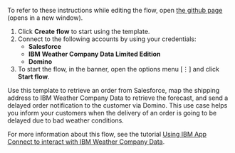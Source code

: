 To refer to these instructions while editing the flow, open [the github page](https://github.com/ot4i/app-connect-templates/blob/master/resources/markdown/Retrieve%20orders%20from%20Salesforce%20and%20notify%20customers%20about%20any%20weather%20dependent%20delays_instructions.md) (opens in a new window).

1. Click **Create flow** to start using the template.
2. Connect to the following accounts by using your credentials:
   - **Salesforce** 
   - **IBM Weather Company Data Limited Edition**
   - **Domino**
3. To start the flow, in the banner, open the options menu [⋮] and click **Start flow**.

Use this template to retrieve an order from Salesforce, map the shipping address to IBM Weather Company Data to retrieve the forecast, and send a delayed order notification to the customer via Domino. This use case helps you inform your customers when the delivery of an order is going to be delayed due to bad weather conditions.

For more information about this flow, see the tutorial [Using IBM App Connect to interact with IBM Weather Company Data](https://community.ibm.com/community/user/integration/viewdocument/using-ibm-app-connect-to-interact-w-2).
